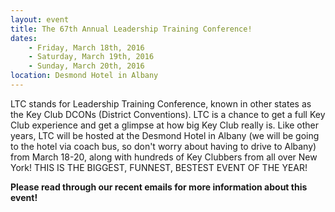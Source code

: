 ```yaml
---
layout: event
title: The 67th Annual Leadership Training Conference!
dates:
    - Friday, March 18th, 2016
    - Saturday, March 19th, 2016
    - Sunday, March 20th, 2016
location: Desmond Hotel in Albany
---
```

LTC stands for Leadership Training Conference, known in other states as the Key Club DCONs (District Conventions). LTC is a chance to get a full Key Club experience and get a glimpse at how big Key Club really is. Like other years, LTC will be hosted at the Desmond Hotel in Albany (we will be going to the hotel via coach bus, so don't worry about having to drive to Albany) from March 18-20, along with hundreds of Key Clubbers from all over New York! THIS IS THE BIGGEST, FUNNEST, BESTEST EVENT OF THE YEAR!

**Please read through our recent emails for more information about this event!**

